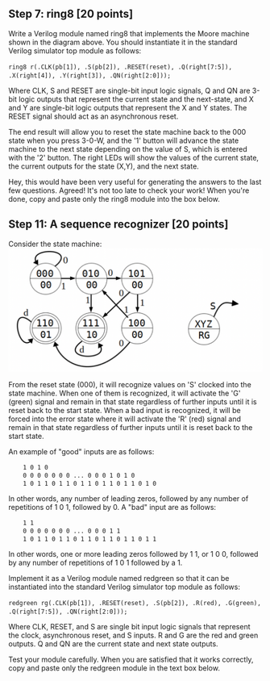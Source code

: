 ## Step 7: ring8 [20 points]

Write a Verilog module named ring8 that implements the Moore machine shown in the diagram above. You should instantiate it in the standard Verilog simulator top module as follows:

  `ring8 r(.CLK(pb[1]), .S(pb[2]), .RESET(reset), .Q(right[7:5]), .X(right[4]), .Y(right[3]), .QN(right[2:0]));`

Where CLK, S and RESET are single-bit input logic signals, Q and QN are 3-bit logic outputs that represent the current state and the next-state, and X and Y are single-bit logic outputs that represent the X and Y states. The RESET signal should act as an asynchronous reset. <br />

The end result will allow you to reset the state machine back to the 000 state when you press 3-0-W, and the '1' button will advance the state machine to the next state depending on the value of S, which is entered with the '2' button. The right LEDs will show the values of the current state, the current outputs for the state (X,Y), and the next state. <br />

Hey, this would have been very useful for generating the answers to the last few questions. Agreed! It's not too late to check your work! When you're done, copy and paste only the ring8 module into the box below. <br />

## Step 11: A sequence recognizer [20 points]
Consider the state machine:  
![state machine](statemachine.png)
  
From the reset state (000), it will recognize values on 'S' clocked into the state machine. When one of them is recognized, it will activate the 'G' (green) signal and remain in that state regardless of further inputs until it is reset back to the start state. When a bad input is recognized, it will be forced into the error state where it will activate the 'R' (red) signal and remain in that state regardless of further inputs until it is reset back to the start state. <br />

An example of "good" inputs are as follows: <br />
```
	1 0 1 0
	0 0 0 0 0 0 0 ... 0 0 0 1 0 1 0
	1 0 1 1 0 1 1 0 1 1 0 1 1 0 1 1 0 1 0
```
In other words, any number of leading zeros, followed by any number of repetitions of 1 0 1, followed by 0. A "bad" input are as follows: <br />
```
	1 1
	0 0 0 0 0 0 0 ... 0 0 0 1 1
	1 0 1 1 0 1 1 0 1 1 0 1 1 0 1 1 0 1 1
```
In other words, one or more leading zeros followed by 1 1, or 1 0 0, followed by any number of repetitions of 1 0 1 followed by a 1. <br />

Implement it as a Verilog module named redgreen so that it can be instantiated into the standard Verilog simulator top module as follows: <br />

  `redgreen rg(.CLK(pb[1]), .RESET(reset), .S(pb[2]), .R(red), .G(green), .Q(right[7:5]), .QN(right[2:0]));`

Where CLK, RESET, and S are single bit input logic signals that represent the clock, asynchronous reset, and S inputs. R and G are the red and green outputs. Q and QN are the current state and next state outputs. <br />

Test your module carefully. When you are satisfied that it works correctly, copy and paste only the redgreen module in the text box below. <br />
